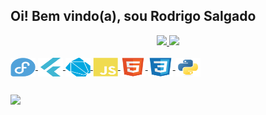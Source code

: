 ## Oi! Bem vindo(a), sou Rodrigo Salgado

<!-- ![c633c20ede82f0e0ced7d570dbe3a1f3](https://gist.githubusercontent.com/patevs/b007a0e98fb216438d4cbf559fac4166/raw/88f20c9d749d756be63f22b09f3c4ac570bc5101/programming.gif) -->
<div align="center">
  <a href="https://github.com/salgadu">
  <img height="180em" src="https://github-readme-stats.vercel.app/api?username=salgadu&show_icons=true&theme=light&include_all_commits=true&count_private=true"/>
  <img height="180em" src="https://github-readme-stats.vercel.app/api/top-langs/?username=salgadu&layout=compact&langs_count=7&theme=light"/>
</div>
  
<div style="display: inline_block"><br>
  <img align="center" alt="Rodrigo-Fedora" height="30" width="40" src="https://raw.githubusercontent.com/devicons/devicon/master/icons/fedora/fedora-plain.svg">
    <img align="center" alt="Rodrigo-Flutter" height="30" width="40" src="https://raw.githubusercontent.com/devicons/devicon/master/icons/flutter/flutter-plain.svg">
    <img align="center" alt="Rodrigo-Dart" height="30" width="40" src="https://raw.githubusercontent.com/devicons/devicon/master/icons/dart/dart-plain.svg">
  <img align="center" alt="Rodrigo-Js" height="30" width="40" src="https://raw.githubusercontent.com/devicons/devicon/master/icons/javascript/javascript-plain.svg">
  <img align="center" alt="Rodrigo-HTML" height="30" width="40" src="https://raw.githubusercontent.com/devicons/devicon/master/icons/html5/html5-original.svg">
  <img align="center" alt="Rodrigo-CSS" height="30" width="40" src="https://raw.githubusercontent.com/devicons/devicon/master/icons/css3/css3-original.svg">
  <img align="center" alt="Rodrigo-Python" height="30" width="40" src="https://raw.githubusercontent.com/devicons/devicon/master/icons/python/python-original.svg">
</div>
  
##
  
<div>
  <a href="https://www.linkedin.com/in/salgadu" target="_blank"><img src="https://img.shields.io/badge/LinkedIn-0077B5?style=for-the-badge&logo=linkedin&logoColor=white" target="_blank"></a>
</div>
